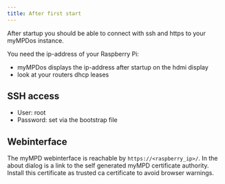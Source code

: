 ```yaml
---
title: After first start
---
```


After startup you should be able to connect with ssh and https to your myMPDos instance.

You need the ip-address of your Raspberry Pi:

- myMPDos displays the ip-address after startup on the hdmi display
- look at your routers dhcp leases

## SSH access

- User: root
- Password: set via the bootstrap file

## Webinterface

The myMPD webinterface is reachable by `https://<raspberry_ip>/`. In the about dialog is a link to the self generated myMPD certificate authority. Install this certificate as trusted ca certificate to avoid browser warnings.
